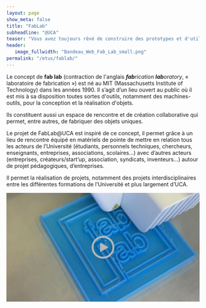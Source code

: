 ```yaml
---
layout: page
show_meta: false
title: "FabLab"
subheadline: "@UCA"
teaser: "Vous avez toujours rêvé de construire des prototypes et d'utiliser une imprimante 3D, grâce qu FabLab c'est désormais possible."
header:
   image_fullwidth: "Bandeau_Web_Fab_Lab_small.png"
permalink: "/etus/fablab/"
---
```


Le concept de **fab lab** (contraction de l'anglais _**fab**rication **lab**oratory_, « laboratoire de fabrication ») est né au MIT (Massachusetts Institute of Technology) dans les années 1990. Il s’agit d’un lieu ouvert au public où il est mis à sa disposition toutes sortes d'outils, notamment des machines-outils, pour la conception et la réalisation d'objets.

Ils constituent aussi un espace de rencontre et de création collaborative qui permet, entre autres, de fabriquer des objets uniques.


Le projet de FabLab@UCA est inspiré de ce concept, il permet grâce à un lieu de rencontre équipé en matériels de pointe de mettre en relation tous les acteurs de l’Université (étudiants, personnels techniques, chercheurs, enseignants, entreprises, associations, scolaires…) avec  d’autres acteurs (entreprises, créateurs/start’up, association, syndicats, inventeurs…) autour de projet pédagogiques, d’entreprises.

Il permet la réalisation de projets, notamment des projets interdisciplinaires entre les différentes formations de l’Université et plus largement d’UCA.

[![FabLab](/images/video_fablab.jpg)](/images/video_fablab.webm)


